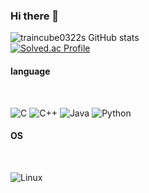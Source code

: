 
### Hi there 👋

![traincube0322s GitHub stats](https://github-readme-stats.vercel.app/api?username=traincube0322&show_icons=true&theme=dark)
<br>
[![Solved.ac Profile](http://mazassumnida.wtf/api/generate_badge?boj=tjdbsry1010)](https://solved.ac/tjdbsry1010)

<h4>language</h4>
<br>

![C](https://img.shields.io/badge/c-%2300599C.svg?style=for-the-badge&logo=c&logoColor=white) ![C++](https://img.shields.io/badge/c++-%2300599C.svg?style=for-the-badge&logo=c%2B%2B&logoColor=white) ![Java](https://img.shields.io/badge/java-%23ED8B00.svg?style=for-the-badge&logo=openjdk&logoColor=white) ![Python](https://img.shields.io/badge/python-3670A0?style=for-the-badge&logo=python&logoColor=ffdd54)

<h4>OS</h4>
<br>

![Linux](https://img.shields.io/badge/Linux-FCC624?style=for-the-badge&logo=linux&logoColor=black)
<!--
**traincube0322/traincube0322** is a ✨ _special_ ✨ repository because its `README.md` (this file) appears on your GitHub profile.

Here are some ideas to get you started:

- 🔭 I’m currently working on ...
- 🌱 I’m currently learning ...
- 👯 I’m looking to collaborate on ...
- 🤔 I’m looking for help with ...
- 💬 Ask me about ...
- 📫 How to reach me: ...
- 😄 Pronouns: ...
- ⚡ Fun fact: ...
-->
